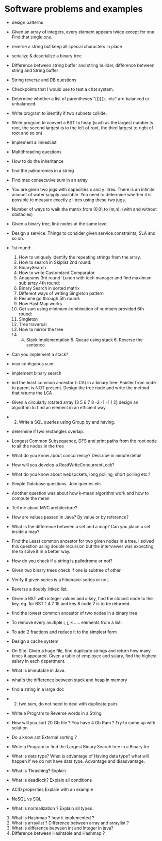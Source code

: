 # Software problems and examples
* design patterns
* Given an array of integers, every element appears twice except for one. Find that single one.
* reverse a string but keep all special characters in place

* serialize & deserialize a binary tree
* Difference between string buffer and string builder, difference between string and String buffer
* String reverse and DB questions
* Checkpoints that I would use to test a chat system.
* Determine whether a list of parentheses "[()]{}...etc" are balanced or unbalanced.
* Write program to identify if two subnets collide.
* Write program to convert a BST to heap (such as the largest number is root, the second largest is to the left of root, the third largest to right of root and so on)
* Implement a linkedList
* Multithreading questions
* How to do the inheritance
* find the palindromes in a string
* Find max consecutive sum in an array
* You are given two jugs with capacities x and y litres. There is an infinite amount of water supply available. You need to determine whether it is possible to measure exactly z litres using these two jugs.
* Number of ways to walk the matrix from (0,0) to (m,n). (with and without obstacles)
* Given a binary tree, link nodes at the same level
* Design a service. Things to consider given service constraints, SLA and so on.
* 1st round:
  1. How to uniquely identify the repeating strings from the array.
  2. How to search in Skiplist
  2nd round:
  1. BinarySearch
  2. How to write Customized Comparator
  3. Anagrams
  3rd round:
  Lunch with tech manager and find maximum sub array
  4th round:
  1. Binary Search in sorted matrix
  2. Different ways of writing Singleton pattern
  3. Resume go through
  5th round:
  1. How HashMap works
  2. Get sum using minimum combination of numbers provided
  6th round:
  1. Singleton
  2. Tree traversal
  3. How to mirror the tree
  4. 4. Stack implementation 5. Queue using stack 6. Reverse the sentence

* Can you implement a stack?
* max contiguous sum
* implement binary search
* ind the least common ancestor (LCA) in a binary tree. Pointer from node to parent is NOT present. Design the tree node and write the method that returns the LCA
* Given a circularly rotated array [3 5 6 7 8 -3 -1 -1 1 2] design an algorithm to find an element in an efficient way.
* 2. Write a SQL queries using Group by and having.
* determine if two rectangles overlap.
* Longest Common Subsequence, DFS and print paths from the root node to all the nodes in the tree
* What do you know about concurrency? Describe in minute detail
* How will you develop a ReadWriteConcurrentLock?
* What do you know about websockets, long polling, short polling etc.?
* Simple Database questions. Join queries etc.
* Another question was about how k-mean algorithm work and how to compute the mean
* Tell me about MVC architecture?
* How are values passed in Java? By value or by reference?
* What is the difference between a set and a map? Can you place a set inside a map?
* Find the Least common ancestor for two given nodes in a tree.
  I solved this question using double recursion but the interviewer was expecting me to solve it in a better way.
* How do you check if a string is palindrome or not?
* Given two binary trees check if one is subtree of other.
* Verify if given series is a Fibonacci series or not.
* Reverse a doubly linked list.
* Given a BST with integer values and a key, find the closest node to the key. eg. for BST 1 4 7 15 and key 8 node 7 is to be returned.
* find the lowest common ancestor of two nodes in a binary tree
* To remove every multiple i, j, k ..... elements from a list.
* To add 2 fractions and reduce it to the simplest form
* Design a cache system
* On Site: Given a huge file, find duplicate strings and return how many times it appeared. Given a table of employee and salary, find the highest salary in each department.
* What is immutable in Java.
* what's the difference between stack and heap in memory
* find a string in a large doc
* 2. two sum, do not need to deal with duplicate pairs
* Write a Program to Reverse words in a String
* How will you sort 20 Gb file ? You have 4 Gb Ram ? Try to come up with solution
* Do u know abt External sorting ?
* Write a Program to find the Largest Binary Search tree in a Binary tre
* What is data type? What is advantage of Having data type? what will happen if we do not have data type. Advantage and disadvantage.
* What is Thrashing? Explain
* What is deadlock? Explain all conditions
* ACID properties Explain with an example
* NoSQL vs SQL
* What is normalization ? Explain all types .

1) What is Hashmap ? how it implemented ?
2) What is arraylist ? Difference between array and arraylist ?
3) What is difference between int and Integer in java?
4) Difference between Hashtable and Hashmap ?